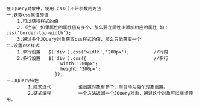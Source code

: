     在JQuery对象中，使用.css()不带参数的方法
    一.获取css属性的值
        1.可以获得样式的值
        2.（注意）如果属性的属性值有多个，那么要在属性上添加相应的属性 如：css('border-top-width');
        3.通过多个JQuery对象获取css样式的值，那么只能获取一个
    二.设置css样式
        1.单行设置   $('div').css('width','200px');         //行内
        2.多行设置   $('div').css({                         //多行
                        width:'200px';
                        height:'200px';
                      });   
    三.JQuery特性
            1.隐式迭代          诺设置对象有多个，则自动为每个对象设置。
            2.链式编程          一个方法返回一个JQuery对象，通过这个对象可以继续使用。        